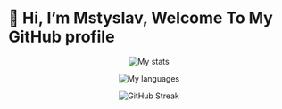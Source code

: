 # 👋 Hi, I’m Mstyslav, Welcome To My GitHub profile

<p align="center">
  <img src="https://github-readme-stats.vercel.app/api?username=MstyslavSoroka&theme=tokyonight&show" alt="My stats">
</p>
<p align="center">
  <img src="https://github-readme-stats.vercel.app/api/top-langs/?username=MstyslavSoroka&theme=tokyonight&show" alt="My languages">
</p>
<p align="center">
  <img src="https://streak-stats.demolab.com?user=MstyslavSoroka&theme=tokyonight" alt="GitHub Streak">
</p>
